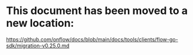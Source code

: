 # This document has been moved to a new location:

https://github.com/onflow/docs/blob/main/docs/tools/clients/flow-go-sdk/migration-v0.25.0.md
